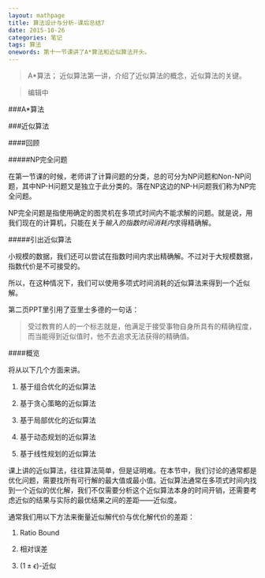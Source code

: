 ```yaml
---
layout: mathpage
title: 算法设计与分析-课后总结7
date: 2015-10-26
categories: 笔记
tags: 算法
onewords: 第十一节课讲了A*算法和近似算法开头。
---
```

> A*算法； 近似算法第一讲，介绍了近似算法的概念，近似算法的关键。

> 编辑中

###A*算法

###近似算法

####回顾

#####NP完全问题

在第一节课的时候，老师讲了计算问题的分类，总的可分为NP问题和Non-NP问题，其中NP-H问题又是独立于此分类的。落在NP这边的NP-H问题我们称为NP完全问题。

NP完全问题是指使用确定的图灵机在多项式时间内不能求解的问题。就是说，用我们现在的计算机，只能在关于*输入的指数时间消耗内*求得精确解。

#####引出近似算法

小规模的数据，我们还可以尝试在指数时间内求出精确解。不过对于大规模数据，指数代价是不可接受的。

所以，在这种情况下，我们可以使用多项式时间消耗的近似算法来得到一个近似解。

第二页PPT里引用了亚里士多德的一句话：

> 受过教育的人的一个标志就是，他满足于接受事物自身所具有的精确程度，而当能得到近似值时，他不去追求无法获得的精确值。

####概览


将从以下几个方面来讲。

1. 基于组合优化的近似算法

2. 基于贪心策略的近似算法

3. 基于局部优化的近似算法

4. 基于动态规划的近似算法

5. 基于线性规划的近似算法

课上讲的近似算法，往往算法简单，但是证明难。在本节中，我们讨论的通常都是优化问题，需要找所有可行解的最大值或最小值。近似算法通常在多项式时间内找到一个近似的优化解，我们不仅需要分析这个近似算法本身的时间开销，还需要考虑近似的结果与实际的最优结果之间的差距——近似度。

通常我们用以下方法来衡量近似解代价与优化解代价的差距：

1. Ratio Bound

2. 相对误差

3. $(1 \pm \epsilon)$-近似








